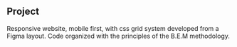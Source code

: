Project
----------

Responsive website, mobile first, with css grid system developed from a Figma layout. Code organized with the principles of the B.E.M methodology.
 
